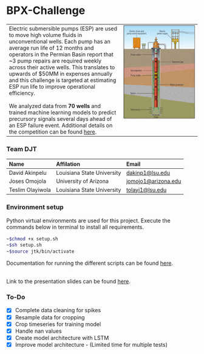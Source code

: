 # BPX-Challenge
<table>
    <tr valign=top>
        <td width="60%">
            Electric submersible pumps (ESP) are used to move high volume fluids in unconventional wells. Each pump has an average run life of 12 months and operators in the Permian Basin report that ~3 pump repairs are required weekly across their active wells. This translates to upwards of $50MM
            in expenses annually and this challenge is targeted at estimating ESP run life to improve operational efficiency.<br><br>
            We analyzed data from <b>70 wells</b> and trained machine learning models to predict precursory signals several days ahead of an ESP failure event. Additional details on the competition can be found <a href="https://www.spegcs.org/events/6836/">here</a>.
        </td>
        <td>
            <img src="ESP.png" height="auto" width="300px">
        </td>
    </tr>
</table>


### Team DJT
| Name | Affilation | Email |
| :-- | :-- | :-- |
| David Akinpelu | Louisiana State University | dakinp1@lsu.edu |
| Joses Omojola | University of Arizona | jomojo1@arizona.edu |
| Teslim Olayiwola | Louisiana State University | tolayi1@lsu.edu |


### Environment setup
Python virtual environments are used for this project. Execute the commands below in terminal to install all requirements.
```bash
~$chmod +x setup.sh
~$sh setup.sh
~$source jtk/bin/activate
```
Documentation for running the different scripts can be found [here](Documentation.md). <br> <br>

Link to the presentation slides can be found [here](https://docs.google.com/presentation/d/1-Hj4dXrPa_KKDlAl1cg9mzSkDlehT44X).


### To-Do
- [x] Complete data cleaning for spikes
- [x] Resample data for cropping
- [x] Crop timeseries for training model
- [x] Handle nan values
- [x] Create model architecture with LSTM
- [x] Improve model architecture - (Limited time for multiple tests)
